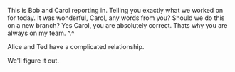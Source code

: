 This is Bob and Carol reporting in. Telling you exactly what we worked on for today. It was wonderful, Carol, any words from you?  Should we do this on a new branch? Yes Carol, you are absolutely correct. Thats why you are always on my team. ^.^

Alice and Ted have a complicated relationship.

We'll figure it out.